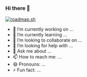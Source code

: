 ### Hi there 👋
[![roadmap.sh](https://api.roadmap.sh/v1-badge/wide/64a02cf5d99c9d6731a59ac1?variant=dark&roadmaps=backend%2Cdevops%2Ccyber-security%2Csoftware-architect)](https://roadmap.sh)

- 🔭 I’m currently working on ...
- 🌱 I’m currently learning ...
- 👯 I’m looking to collaborate on ...
- 🤔 I’m looking for help with ...
- 💬 Ask me about ...
- 📫 How to reach me: ...
- 😄 Pronouns: ...
- ⚡ Fun fact: ...
